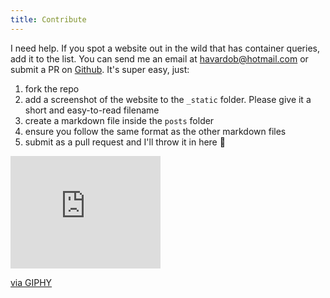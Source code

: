 ```yaml
---
title: Contribute
---
```


I need help. If you spot a website out in the wild that has container queries, add it to the list. You can send me an email at [havardob@hotmail.com](mailto:havardob@hotmail.com) or submit a PR on [Github](https://github.com/havardob/has-containers/tree/main/src/posts). It's super easy, just:

1. fork the repo
2. add a screenshot of the website to the `_static` folder. Please give it a short and easy-to-read filename
3. create a markdown file inside the `posts` folder
4. ensure you follow the same format as the other markdown files
5. submit as a pull request and I'll throw it in here 🤩

<iframe src="https://giphy.com/embed/XreQmk7ETCak0" width="240" height="180" frameBorder="0" class="giphy-embed" allowFullScreen></iframe><p><a href="https://giphy.com/gifs/retro-thumbs-up-XreQmk7ETCak0">via GIPHY</a></p>